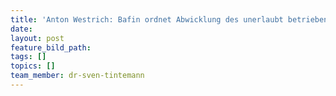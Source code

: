 ```yaml
---
title: 'Anton Westrich: Bafin ordnet Abwicklung des unerlaubt betriebenen Einlagengeschäfts an'
date:
layout: post
feature_bild_path:
tags: []
topics: []
team_member: dr-sven-tintemann
---
```

